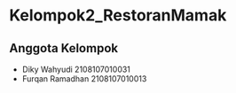 # Kelompok2_RestoranMamak

## Anggota Kelompok
- Diky Wahyudi 2108107010031
- Furqan Ramadhan 2108107010013
